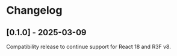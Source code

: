 # Changelog

## [0.1.0] - 2025-03-09

Compatibility release to continue support for React 18 and R3F v8.
